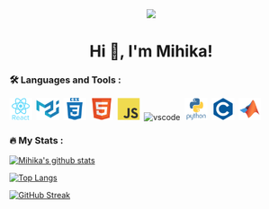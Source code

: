 
<!---
mihika14/mihika14 is a ✨ special ✨ repository because its `README.md` (this file) appears on your GitHub profile.
You can click the Preview link to take a look at your changes.
--->
<div id="header" align="center">
  <img src="https://media.giphy.com/media/hpXdHPfFI5wTABdDx9/giphy.gif" width="300"/>
</div>

<h1 align = "center"> Hi 👋, I'm Mihika! </h1>

<!-- <h2 align = "center">Connect with me!</h2>
<div id="badges">
  <a href="https://www.linkedin.com/in/mihikasaxena14/">
  <img src="https://img.shields.io/badge/LinkedIn-blue?style=for-the-badge&logo=linkedin&logoColor=white" alt="LinkedIn Badge"/>
  </a>
  <a href="your-twitter-URL">
    <img src="https://img.shields.io/badge/Twitter-blue?style=for-the-badge&logo=twitter&logoColor=white" alt="Twitter Badge"/>
  </a>
</div> -->

### :hammer_and_wrench: Languages and Tools :
<div>
  
  <img src="https://github.com/devicons/devicon/blob/master/icons/react/react-original-wordmark.svg" title="React" alt="React" width="40" height="40"/>&nbsp;
  <img src="https://github.com/devicons/devicon/blob/master/icons/materialui/materialui-original.svg" title="Material UI" alt="Material UI" width="40" height="40"/>&nbsp;
  <img src="https://github.com/devicons/devicon/blob/master/icons/css3/css3-plain-wordmark.svg"  title="CSS3" alt="CSS" width="40" height="40"/>&nbsp;
  <img src="https://github.com/devicons/devicon/blob/master/icons/html5/html5-original.svg" title="HTML5" alt="HTML" width="40" height="40"/>&nbsp;
  <img src="https://github.com/devicons/devicon/blob/master/icons/javascript/javascript-original.svg" title="JavaScript" alt="JavaScript" width="40" height="40"/>&nbsp;
  <img src="https://cdn.jsdelivr.net/gh/devicons/devicon/icons/vscode/vscode-original.svg" alt="vscode" width="45" height="45"/>&nbsp;
<img src="https://github.com/devicons/devicon/blob/master/icons/python/python-original-wordmark.svg" title="python" alt="python" width="40" height="40"/>&nbsp;
 <img src="https://github.com/devicons/devicon/blob/master/icons/c/c-plain.svg" title="c" alt="c" width="40" height="40"/>&nbsp;
  <img src="https://github.com/devicons/devicon/blob/master/icons/matlab/matlab-original.svg" title="matlab" alt="matlab" width="40" height="40"/>&nbsp;
</div>

### :fire: My Stats :
[![Mihika's github stats](https://github-readme-stats.vercel.app/api?username=mihika14&count_private=true&show_icons=true&theme=nightowl&hide_rank=false)](https://github.com/mihika/github-readme-stats)

[![Top Langs](https://github-readme-stats.vercel.app/api/top-langs/?username=mihika14&theme=nightowl)](https://github.com/mihika/github-readme-stats)

[![GitHub Streak](http://github-readme-streak-stats.herokuapp.com?user=mihika14&theme=nightowl)](https://git.io/streak-stats)


